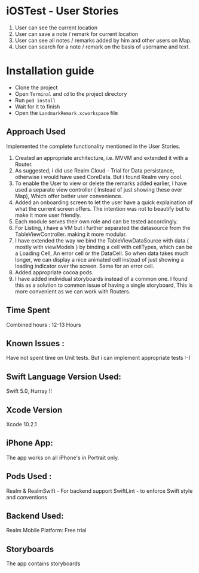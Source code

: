 # iOSTest - User Stories
1. User can see the current location
2. User can save a note / remark for current location
3. User can see all notes / remarks added by him and other users on Map.
4. User can search for a note / remark on the basis of username and text.

# Installation guide

* Clone the project
* Open `Terminal` and `cd` to the project directory
* Run `pod install` 
* Wait for it to finish
* Open the `LandmarkRemark.xcworkspace` file

## Approach Used
Implemented the complete functionality mentioned in the User Stories.
1. Created an appropriate architecture, i.e. MVVM and extended it with a Router.
2. As suggested, i did use Realm Cloud - Trial for Data persistance, otherwise i would have used CoreData.
But i found Realm very cool.
3. To enable the User to view or delete the remarks added earlier, I have used a separate view controller ( Instead of just showing these over Map), Which offer better user convenience. 
4. Added an onboarding screen to let the user have a quick explaination of what the current screen offers. The intention was not to beautify but to make it more user friendly.
5. Each module serves their own role and can be tested accordingly.
6. For Listing, i have a VM but i further separated the datasource from the TableViewController. making it more modular.
7. I have extended the way we bind the TableViewDataSource with data ( mostly with viewModels ) by binding a cell with cellTypes, which can be a Loading Cell, An error cell or the DataCell. So when data takes much longer, we can display a nice animated cell instead of just showing a loading indicator over the screen. Same for an error cell. 
8. Added appropriate cocoa pods.
9. I have added individual storyboards instead of a common one. I found this as a solution to common issue of having a single storyboard, This is more convenient as we can work with Routers.

## Time Spent
Combined hours : 12-13 Hours

## Known Issues : 
Have not spent time on Unit tests.  But i can implement appropriate tests  :-)


## Swift Language Version Used:
Swift 5.0, Hurray !!

## Xcode Version
Xcode 10.2.1

## iPhone App:
The app works on all iPhone's in Portrait only.

## Pods Used :
Realm & RealmSwift - For backend support
SwiftLint - to enforce Swift style and conventions

## Backend Used:
Realm Mobile Platform: Free trial

## Storyboards
The app contains storyboards
